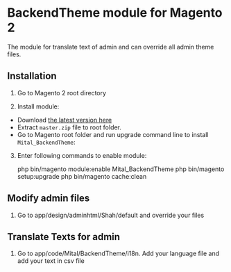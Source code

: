 # BackendTheme module for Magento 2

The module for translate text of admin and can override all admin theme files.

## Installation

1. Go to Magento 2 root directory

2. Install module:

 
- Download [the latest version here](https://github.com//mitaldeveloper/magento2-backend-theme/archive/refs/heads/master.zip) 
- Extract `master.zip` file to root folder.
- Go to Magento root folder and run upgrade command line to install `Mital_BackendTheme`:



3. Enter following commands to enable module:


   php bin/magento module:enable Mital_BackendTheme
   php bin/magento setup:upgrade
   php bin/magento cache:clean


## Modify admin files

1. Go to app/design/adminhtml/Shah/default and override your files

## Translate Texts for admin

1. Go to app/code/Mital/BackendTheme/i18n. Add your language file and add your text in csv file
